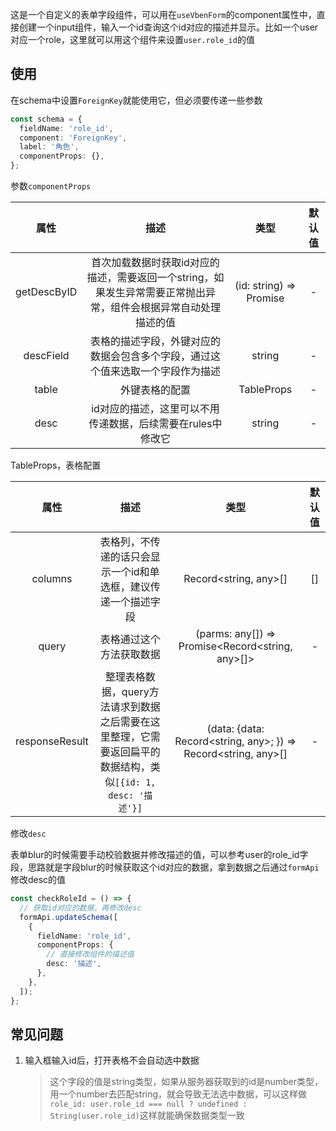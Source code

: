 这是一个自定义的表单字段组件，可以用在`useVbenForm`的component属性中，直接创建一个input组件，输入一个id查询这个id对应的描述并显示。比如一个user对应一个role，这里就可以用这个组件来设置`user.role_id`的值

## 使用

在schema中设置`ForeignKey`就能使用它，但必须要传递一些参数

```ts
const schema = {
  fieldName: 'role_id',
  component: 'ForeignKey',
  label: '角色',
  componentProps: {},
};
```

参数`componentProps`

| 属性 | 描述 | 类型 | 默认值 |
| :-: | :-: | :-: | :-: |
| getDescByID | 首次加载数据时获取id对应的描述，需要返回一个string，如果发生异常需要正常抛出异常，组件会根据异常自动处理描述的值 | (id: string) => Promise<string> | - |
| descField | 表格的描述字段，外键对应的数据会包含多个字段，通过这个值来选取一个字段作为描述 | string | - |
| table | 外键表格的配置 | TableProps | - |
| desc | id对应的描述，这里可以不用传递数据，后续需要在rules中修改它 | string | - |

TableProps，表格配置

| 属性 | 描述 | 类型 | 默认值 |
| :-: | :-: | :-: | :-: |
| columns | 表格列，不传递的话只会显示一个id和单选框，建议传递一个描述字段 | Record<string, any>[] | [] |
| query | 表格通过这个方法获取数据 | (parms: any[]) => Promise<Record<string, any>[]> | - |
| responseResult | 整理表格数据，query方法请求到数据之后需要在这里整理，它需要返回扁平的数据结构，类似`[{id: 1, desc: '描述'}]` | (data: {data: Record<string, any>; }) => Record<string, any>[] | - |

修改`desc`

表单blur的时候需要手动校验数据并修改描述的值，可以参考user的role_id字段，思路就是字段blur的时候获取这个id对应的数据，拿到数据之后通过`formApi`修改desc的值

```ts
const checkRoleId = () => {
  // 获取id对应的数据，再修改desc
  formApi.updateSchema([
    {
      fieldName: 'role_id',
      componentProps: {
        // 直接修改组件的描述值
        desc: '描述',
      },
    },
  ]);
};
```

## 常见问题

1. 输入框输入id后，打开表格不会自动选中数据
   > 这个字段的值是string类型，如果从服务器获取到的id是number类型，用一个number去匹配string，就会导致无法选中数据，可以这样做 `role_id: user.role_id === null ? undefined : String(user.role_id)`这样就能确保数据类型一致
